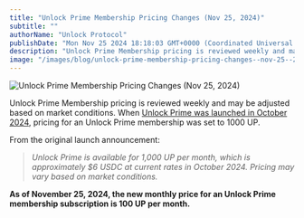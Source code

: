 ```yaml
---
title: "Unlock Prime Membership Pricing Changes (Nov 25, 2024)"
subtitle: ""
authorName: "Unlock Protocol"
publishDate: "Mon Nov 25 2024 18:18:03 GMT+0000 (Coordinated Universal Time)"
description: "Unlock Prime Membership pricing is reviewed weekly and may be adjusted based on market conditions."
image: "/images/blog/unlock-prime-membership-pricing-changes--nov-25--2024-/6d0857bfbdba2e157e0f1a0d02c1cf01.jpg"
---
```


![Unlock Prime Membership Pricing Changes (Nov 25, 2024)](https://storage.googleapis.com/papyrus_images/6d0857bfbdba2e157e0f1a0d02c1cf01.jpg)

<p>Unlock Prime Membership pricing is reviewed weekly and may be adjusted based on market conditions. When <a target="_blank" rel="noopener noreferrer nofollow ugc" class="dont-break-out" href="https://unlock-protocol.com/blog/unlock-labs-launches-unlock-prime--a-new-premium-membership-for-creators-and-communities">Unlock Prime was launched in October 2024</a>, pricing for an Unlock Prime membership was set to 1000 UP.</p><p>From the original launch announcement:</p><blockquote><p><em>Unlock Prime is available for 1,000 UP per month, which is approximately $6 USDC at current rates in October 2024. Pricing may vary based on market conditions.</em></p></blockquote><p><strong>As of November 25, 2024, the new monthly price for an Unlock Prime membership subscription is 100 UP per month.</strong></p>